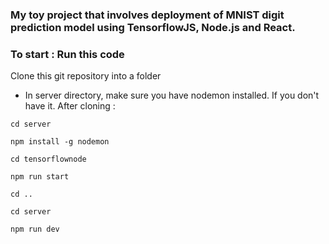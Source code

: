 ### My toy project that involves deployment of MNIST digit prediction model using TensorflowJS, Node.js and React.



### To start : Run this code 

Clone this git repository into a folder

* In server directory, make sure you have nodemon installed. If you don't have it. After cloning :
```
cd server

npm install -g nodemon
```

```
cd tensorflownode

npm run start

cd ..

cd server

npm run dev
```